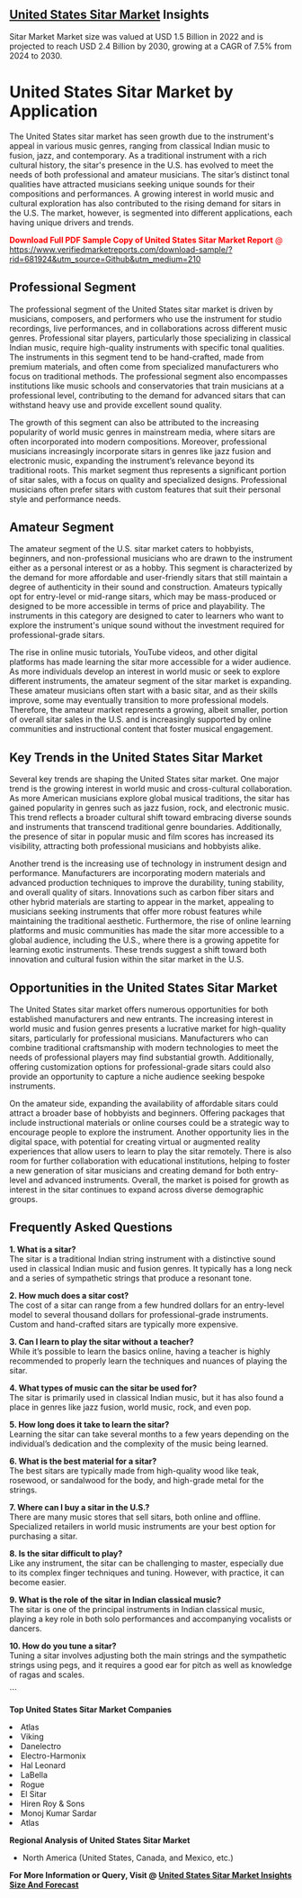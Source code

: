 <h2><a href="https://www.verifiedmarketreports.com/download-sample/?rid=681924&amp;utm_source=Github&amp;utm_medium=210" target="_blank">United States Sitar Market</a> Insights</h2><p>Sitar Market Market size was valued at USD 1.5 Billion in 2022 and is projected to reach USD 2.4 Billion by 2030, growing at a CAGR of 7.5% from 2024 to 2030.</p><p><h1>United States Sitar Market by Application</h1><p>The United States sitar market has seen growth due to the instrument's appeal in various music genres, ranging from classical Indian music to fusion, jazz, and contemporary. As a traditional instrument with a rich cultural history, the sitar's presence in the U.S. has evolved to meet the needs of both professional and amateur musicians. The sitar’s distinct tonal qualities have attracted musicians seeking unique sounds for their compositions and performances. A growing interest in world music and cultural exploration has also contributed to the rising demand for sitars in the U.S. The market, however, is segmented into different applications, each having unique drivers and trends.</p><p><p><span class=""><span style="color: #ff0000;"><strong>Download Full PDF Sample Copy of United States Sitar Market Report</strong> @ </span><a href="https://www.verifiedmarketreports.com/download-sample/?rid=681924&amp;utm_source=Github&amp;utm_medium=210" target="_blank">https://www.verifiedmarketreports.com/download-sample/?rid=681924&amp;utm_source=Github&amp;utm_medium=210</a></span></p></p><h2>Professional Segment</h2><p>The professional segment of the United States sitar market is driven by musicians, composers, and performers who use the instrument for studio recordings, live performances, and in collaborations across different music genres. Professional sitar players, particularly those specializing in classical Indian music, require high-quality instruments with specific tonal qualities. The instruments in this segment tend to be hand-crafted, made from premium materials, and often come from specialized manufacturers who focus on traditional methods. The professional segment also encompasses institutions like music schools and conservatories that train musicians at a professional level, contributing to the demand for advanced sitars that can withstand heavy use and provide excellent sound quality.</p><p>The growth of this segment can also be attributed to the increasing popularity of world music genres in mainstream media, where sitars are often incorporated into modern compositions. Moreover, professional musicians increasingly incorporate sitars in genres like jazz fusion and electronic music, expanding the instrument’s relevance beyond its traditional roots. This market segment thus represents a significant portion of sitar sales, with a focus on quality and specialized designs. Professional musicians often prefer sitars with custom features that suit their personal style and performance needs.</p><h2>Amateur Segment</h2><p>The amateur segment of the U.S. sitar market caters to hobbyists, beginners, and non-professional musicians who are drawn to the instrument either as a personal interest or as a hobby. This segment is characterized by the demand for more affordable and user-friendly sitars that still maintain a degree of authenticity in their sound and construction. Amateurs typically opt for entry-level or mid-range sitars, which may be mass-produced or designed to be more accessible in terms of price and playability. The instruments in this category are designed to cater to learners who want to explore the instrument's unique sound without the investment required for professional-grade sitars.</p><p>The rise in online music tutorials, YouTube videos, and other digital platforms has made learning the sitar more accessible for a wider audience. As more individuals develop an interest in world music or seek to explore different instruments, the amateur segment of the sitar market is expanding. These amateur musicians often start with a basic sitar, and as their skills improve, some may eventually transition to more professional models. Therefore, the amateur market represents a growing, albeit smaller, portion of overall sitar sales in the U.S. and is increasingly supported by online communities and instructional content that foster musical engagement.</p><h2>Key Trends in the United States Sitar Market</h2><p>Several key trends are shaping the United States sitar market. One major trend is the growing interest in world music and cross-cultural collaboration. As more American musicians explore global musical traditions, the sitar has gained popularity in genres such as jazz fusion, rock, and electronic music. This trend reflects a broader cultural shift toward embracing diverse sounds and instruments that transcend traditional genre boundaries. Additionally, the presence of sitar in popular music and film scores has increased its visibility, attracting both professional musicians and hobbyists alike.</p><p>Another trend is the increasing use of technology in instrument design and performance. Manufacturers are incorporating modern materials and advanced production techniques to improve the durability, tuning stability, and overall quality of sitars. Innovations such as carbon fiber sitars and other hybrid materials are starting to appear in the market, appealing to musicians seeking instruments that offer more robust features while maintaining the traditional aesthetic. Furthermore, the rise of online learning platforms and music communities has made the sitar more accessible to a global audience, including the U.S., where there is a growing appetite for learning exotic instruments. These trends suggest a shift toward both innovation and cultural fusion within the sitar market in the U.S.</p><h2>Opportunities in the United States Sitar Market</h2><p>The United States sitar market offers numerous opportunities for both established manufacturers and new entrants. The increasing interest in world music and fusion genres presents a lucrative market for high-quality sitars, particularly for professional musicians. Manufacturers who can combine traditional craftsmanship with modern technologies to meet the needs of professional players may find substantial growth. Additionally, offering customization options for professional-grade sitars could also provide an opportunity to capture a niche audience seeking bespoke instruments.</p><p>On the amateur side, expanding the availability of affordable sitars could attract a broader base of hobbyists and beginners. Offering packages that include instructional materials or online courses could be a strategic way to encourage people to explore the instrument. Another opportunity lies in the digital space, with potential for creating virtual or augmented reality experiences that allow users to learn to play the sitar remotely. There is also room for further collaboration with educational institutions, helping to foster a new generation of sitar musicians and creating demand for both entry-level and advanced instruments. Overall, the market is poised for growth as interest in the sitar continues to expand across diverse demographic groups.</p><h2>Frequently Asked Questions</h2><p><strong>1. What is a sitar?</strong><br>The sitar is a traditional Indian string instrument with a distinctive sound used in classical Indian music and fusion genres. It typically has a long neck and a series of sympathetic strings that produce a resonant tone.</p><p><strong>2. How much does a sitar cost?</strong><br>The cost of a sitar can range from a few hundred dollars for an entry-level model to several thousand dollars for professional-grade instruments. Custom and hand-crafted sitars are typically more expensive.</p><p><strong>3. Can I learn to play the sitar without a teacher?</strong><br>While it’s possible to learn the basics online, having a teacher is highly recommended to properly learn the techniques and nuances of playing the sitar.</p><p><strong>4. What types of music can the sitar be used for?</strong><br>The sitar is primarily used in classical Indian music, but it has also found a place in genres like jazz fusion, world music, rock, and even pop.</p><p><strong>5. How long does it take to learn the sitar?</strong><br>Learning the sitar can take several months to a few years depending on the individual’s dedication and the complexity of the music being learned.</p><p><strong>6. What is the best material for a sitar?</strong><br>The best sitars are typically made from high-quality wood like teak, rosewood, or sandalwood for the body, and high-grade metal for the strings.</p><p><strong>7. Where can I buy a sitar in the U.S.?</strong><br>There are many music stores that sell sitars, both online and offline. Specialized retailers in world music instruments are your best option for purchasing a sitar.</p><p><strong>8. Is the sitar difficult to play?</strong><br>Like any instrument, the sitar can be challenging to master, especially due to its complex finger techniques and tuning. However, with practice, it can become easier.</p><p><strong>9. What is the role of the sitar in Indian classical music?</strong><br>The sitar is one of the principal instruments in Indian classical music, playing a key role in both solo performances and accompanying vocalists or dancers.</p><p><strong>10. How do you tune a sitar?</strong><br>Tuning a sitar involves adjusting both the main strings and the sympathetic strings using pegs, and it requires a good ear for pitch as well as knowledge of ragas and scales.</p>```</p><p><strong>Top United States Sitar Market Companies</strong></p><div data-test-id=""><p><li>Atlas</li><li> Viking</li><li> Danelectro</li><li> Electro-Harmonix</li><li> Hal Leonard</li><li> LaBella</li><li> Rogue</li><li> El Sitar</li><li> Hiren Roy & Sons</li><li> Monoj Kumar Sardar</li><li> Atlas</li></p><div><strong>Regional Analysis of&nbsp;United States Sitar Market</strong></div><ul><li dir="ltr"><p dir="ltr">North America&nbsp;(United States, Canada, and Mexico, etc.)</p></li></ul><p><strong>For More Information or Query, Visit @&nbsp;</strong><strong><a href="https://www.verifiedmarketreports.com/product/sitar-market/?utm_source=Github&amp;utm_medium=210" target="_blank">United States Sitar Market Insights Size And Forecast</a></strong></p></div>
